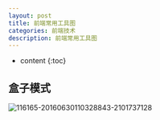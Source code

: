 ```yaml
---
layout: post
title: 前端常用工具图
categories: 前端技术
description: 前端常用工具图
---
```

* content
{:toc}

## 盒子模式
![116165-20160630110328843-2101737128](http://ovl1kjv88.bkt.clouddn.com/media/116165-20160630110328843-2101737128.png)



